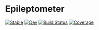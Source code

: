 # Epileptometer

[![Stable](https://img.shields.io/badge/docs-stable-blue.svg)](https://brendanjohnharris.github.io/Epileptometer.jl/stable/)
[![Dev](https://img.shields.io/badge/docs-dev-blue.svg)](https://brendanjohnharris.github.io/Epileptometer.jl/dev/)
[![Build Status](https://github.com/brendanjohnharris/Epileptometer.jl/actions/workflows/CI.yml/badge.svg?branch=main)](https://github.com/brendanjohnharris/Epileptometer.jl/actions/workflows/CI.yml?query=branch%3Amain)
[![Coverage](https://codecov.io/gh/brendanjohnharris/Epileptometer.jl/branch/main/graph/badge.svg)](https://codecov.io/gh/brendanjohnharris/Epileptometer.jl)
